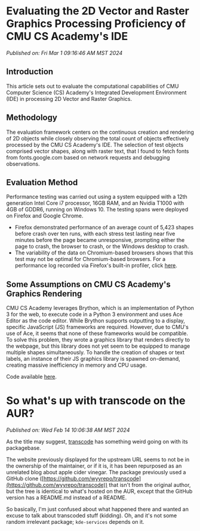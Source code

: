 # Evaluating the 2D Vector and Raster Graphics Processing Proficiency of CMU CS Academy's IDE

*Published on: Fri Mar  1 09:16:46 AM MST 2024*

## Introduction

This article sets out to evaluate the computational capabilities of CMU Computer Science (CS) Academy's Integrated Development Environment (IDE) in processing 2D Vector and Raster Graphics.

## Methodology

The evaluation framework centers on the continuous creation and rendering of 2D objects while closely observing the total count of objects effectively processed by the CMU CS Academy's IDE. The selection of test objects comprised vector shapes, along with raster text, that I found to fetch fonts from fonts.google.com based on network requests and debugging observations.

## Evaluation Method

Performance testing was carried out using a system equipped with a 12th generation Intel Core i7 processor, 16GB RAM, and an Nvidia T1000 with 4GB of GDDR6, running on Windows 10. The testing spans were deployed on Firefox and Google Chrome.

- Firefox demonstrated performance of an average count of 5,423 shapes before crash over ten runs, with each stress test lasting near five minutes before the page became unresponsive, prompting either the page to crash, the browser to crash, or the Windows desktop to crash.
- The variability of the data on Chromium-based browsers shows that this test may not be optimal for Chromium-based browsers. For a performance log recorded via Firefox's built-in profiler, click [here](http://go.poweredge.xyz/perf).

## Some Assumptions on CMU CS Academy's Graphics Rendering

CMU CS Academy leverages Brython, which is an implementation of Python 3 for the web, to execute code in a Python 3 environment and uses Ace Editor as the code editor. While Brython supports outputting to a display, specific JavaScript (JS) frameworks are required. However, due to CMU's use of Ace, it seems that none of these frameworks would be compatible. To solve this problem, they wrote a graphics library that renders directly to the webpage, but this library does not yet seem to be equipped to manage multiple shapes simultaneously. To handle the creation of shapes or text labels, an instance of their JS graphics library is spawned on-demand, creating massive inefficiency in memory and CPU usage.

Code available [here](https://cmu.adas.software/cmu.pdf).


# So what's up with transcode on the AUR?

*Published on: Wed Feb 14 10:06:38 AM MST 2024*

As the title may suggest, [transcode](https://aur.archlinux.org/packages/transcode) has something weird going on with its packagebase.

The website previously displayed for the upstream URL seems to not be in the ownership of the maintainer, or if it is, it has been repurposed as an unrelated blog about apple cider vinegar. The package previously used a GitHub clone ([https://github.com/wyyrepo/transcode](https://github.com/wyyrepo/transcode)) that isn't from the original author, but the tree is identical to what's hosted on the AUR, except that the GitHub version has a README.md instead of a README.

So basically, I'm just confused about what happened there and wanted an excuse to talk about transcoded stuff (kidding). Oh, and it's not some random irrelevant package; `kde-services` depends on it.
